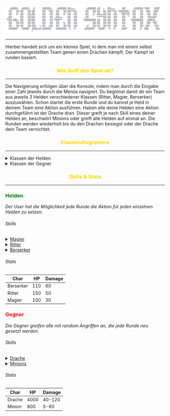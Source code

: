 <img alt="Logo.png" src="Logo.png"/>

---
Hierbei handelt sich um ein kleines Spiel, 
in dem man mit einem selbst zusammengestellten Team
genen einen Drachen kämpft. Der Kampf ist runden basiert.


### <span style="color:gold"><center>Wie läuft das Spiel ab?</center></span>

---
Die Navigierung erfolgen über die Konsole, indem man durch die
Eingabe einer Zahl jeweils durch die Menüs navigiert. Du beginnst
damit dir ein Team aus jeweils 3 Helden verschiedener Klassen
(Ritter, Magier, Berserker) auszuwählen. Schon startet die erste
Runde und du kannst je Held in deinem Team eine Aktion ausführen.
Haben alle deine Helden eine Aktion durchgeführt ist der Drache dran.
Dieser greift je nach Skill eines deiner Helden an, beschwört Minions
oder greift alle Helden auf einmal an. Die Runden werden wiederholt
bis du den Drachen besiegst oder der Drache dein Team vernichtet.

### <span style="color:gold"><center>Klassendiagramme</center></span>

---
<details><summary>Klassen der Helden</summary>
<br>Die einzelnen Helden erben von der Oberklasse Held.
<img alt="Klassendiagramm_Held.png" src="Klassendiagramm_Held.png"/>  </details>
<details><summary>Klassen der Gegner</summary>
<br>Die einzelnen Gegner erben von der Oberklasse Gegner.
<img alt="Klassendiagramm_Gegner.png" src="Klassendiagramm_Gegner.png"/> </details>

### <span style="color:gold"><center>Skills & Stats</center></span>

---

### <span style="color:green">Helden</span>
*Der User hat die Möglichkeit jede Runde die Aktion für jeden einzelnen Helden zu setzen.*

###### Skills
<details>
<summary><u>Magier</u></summary>

* Feuersturm -> trifft ein Gegner mit einem random Schaden
* Spiralschlag -> trifft einen Gegner mit einem random Schaden
* Heilen -> Heilt alle aus dem Team inklusive sich <br>(Vorausgesetzt HP > 0)
* Schild -> erleidet kein Schaden | sobald getroffen = reset 

</details>


<details>
<summary><u>Ritter</u></summary>

* Schwerthieb -> trifft ein Gegner mit einem random Schaden
* Spiralschlag -> trifft ein Gegner mit einem random Schaden
* Fokus -> lädt einen Schlag +Damage beim nächsten Angriff
* Schild -> erleidet kein Schaden | sobald getroffen = reset

</details>

<details>
<summary><u>Berserker</u></summary>

* Hieb -> trifft ein Gegner mit einem random Schaden
* Tausend Dolche -> trifft ein Gegner mit einem random Schaden
* Fokus -> lädt einen Schlag +Damage beim nächsten Angriff
* Schild -> erleidet kein Schaden | sobald getroffen = reset
</details>

###### Stats

| Char      | HP  | Damage | 
|-----------|-----|--------|
| Berserker | 110 | 60     |
| Ritter    | 150 | 50     |
| Magier    | 100 | 30     |


### <span style="color:red">Gegner</span>
*Die Gegner greifen alle mit random Angriffen an, die jede Runde neu gesetzt werden.*

###### Skills
<details>
<summary><u>Drache</u></summary>

* Schwarze Flamme -> trifft einen Helden mit einem random Schaden
* Felswurf -> trifft einen Helden mit einem random Schaden
* Heilung -> heilt sich selbst
* Eisatem -> trifft alle Helden mit einem random Schaden
* Giftwolke -> trifft einen Helden, zieht solange 10% von maximalen HP ab, bis Held nur noch 20% vom maximalen HP hat
* Beschwörung -> beschwört 3 Minions (nur 1x pro Spiel möglich)
</details>

<details>
<summary><u>Minions</u></summary>

* Schubser -> trifft einen Helden mit einem random Schaden
* Stockschlag -> trifft einen Helden mit einem random Schaden
* Peitsche -> trifft einen Helden mit einem random Schaden
* Steinwurf -> trifft einen Helden mit einem random Schaden
</details>

###### Stats

| Char   | HP   | Damage | 
|--------|------|--------|
| Drache | 4000 | 40-120 |
| Minion | 800  | 5-60   |

